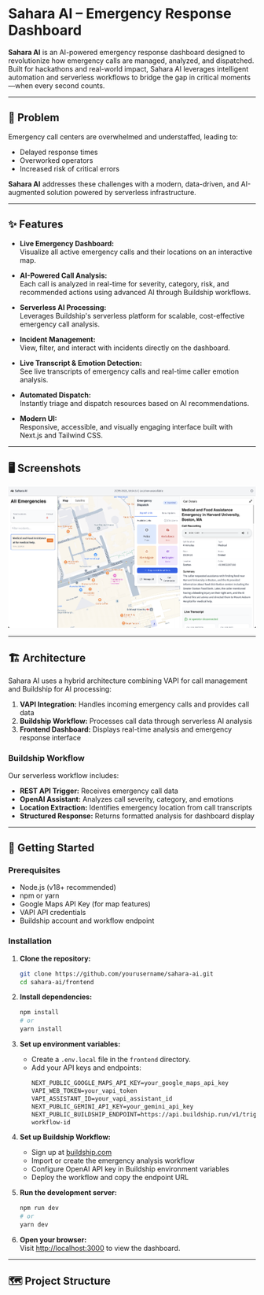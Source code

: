 # Sahara AI – Emergency Response Dashboard

**Sahara AI** is an AI-powered emergency response dashboard designed to revolutionize how emergency calls are managed, analyzed, and dispatched. Built for hackathons and real-world impact, Sahara AI leverages intelligent automation and serverless workflows to bridge the gap in critical moments—when every second counts.

---

## 🚨 Problem

Emergency call centers are overwhelmed and understaffed, leading to:
- Delayed response times
- Overworked operators
- Increased risk of critical errors

**Sahara AI** addresses these challenges with a modern, data-driven, and AI-augmented solution powered by serverless infrastructure.

---

## ✨ Features

- **Live Emergency Dashboard:**  
  Visualize all active emergency calls and their locations on an interactive map.

- **AI-Powered Call Analysis:**  
  Each call is analyzed in real-time for severity, category, risk, and recommended actions using advanced AI through Buildship workflows.

- **Serverless AI Processing:**  
  Leverages Buildship's serverless platform for scalable, cost-effective emergency call analysis.

- **Incident Management:**  
  View, filter, and interact with incidents directly on the dashboard.

- **Live Transcript & Emotion Detection:**  
  See live transcripts of emergency calls and real-time caller emotion analysis.

- **Automated Dispatch:**  
  Instantly triage and dispatch resources based on AI recommendations.

- **Modern UI:**  
  Responsive, accessible, and visually engaging interface built with Next.js and Tailwind CSS.

---

## 🖥️ Screenshots

![Dashboard Screenshot](public/images/image.png)

---

## 🏗️ Architecture

Sahara AI uses a hybrid architecture combining VAPI for call management and Buildship for AI processing:

1. **VAPI Integration:** Handles incoming emergency calls and provides call data
2. **Buildship Workflow:** Processes call data through serverless AI analysis
3. **Frontend Dashboard:** Displays real-time analysis and emergency response interface

### Buildship Workflow

Our serverless workflow includes:
- **REST API Trigger:** Receives emergency call data
- **OpenAI Assistant:** Analyzes call severity, category, and emotions
- **Location Extraction:** Identifies emergency location from call transcripts
- **Structured Response:** Returns formatted analysis for dashboard display

---

## 🚀 Getting Started

### Prerequisites

- Node.js (v18+ recommended)
- npm or yarn
- Google Maps API Key (for map features)
- VAPI API credentials
- Buildship account and workflow endpoint

### Installation

1. **Clone the repository:**
   ```bash
   git clone https://github.com/yourusername/sahara-ai.git
   cd sahara-ai/frontend
   ```

2. **Install dependencies:**
   ```bash
   npm install
   # or
   yarn install
   ```

3. **Set up environment variables:**
   - Create a `.env.local` file in the `frontend` directory.
   - Add your API keys and endpoints:
     ```
     NEXT_PUBLIC_GOOGLE_MAPS_API_KEY=your_google_maps_api_key
     VAPI_WEB_TOKEN=your_vapi_token
     VAPI_ASSISTANT_ID=your_vapi_assistant_id
     NEXT_PUBLIC_GEMINI_API_KEY=your_gemini_api_key
     NEXT_PUBLIC_BUILDSHIP_ENDPOINT=https://api.buildship.run/v1/triggers/your-workflow-id
     ```

4. **Set up Buildship Workflow:**
   - Sign up at [buildship.com](https://buildship.com)
   - Import or create the emergency analysis workflow
   - Configure OpenAI API key in Buildship environment variables
   - Deploy the workflow and copy the endpoint URL

5. **Run the development server:**
   ```bash
   npm run dev
   # or
   yarn dev
   ```

6. **Open your browser:**  
   Visit [http://localhost:3000](http://localhost:3000) to view the dashboard.

---

## 🗺️ Project Structure

```